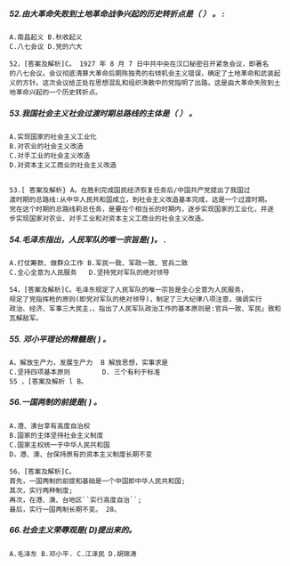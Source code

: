 ##### 52.由大革命失败到土地革命战争兴起的历史转折点是（ ） 。 :
    A.南昌起义 B.秋收起义
    C.八七会议 D.党的六大

    52，[答案及解析]C。 1927 年 8 月 7 日中共中央在汉口秘密召开紧急会议，即著名
    的八七会议。会议彻底清算大革命后期陈独秀的右倾机会主义错误，确定了土地革命和武装起
    义的方针。这次会议给正处在思想混乱和组织涣散中的党指明了出路。这是由大革命失败到土
    地革命兴起的一个历史转折点。


##### 53.我国社会主义社会过渡时期总路线的主体是（ ） 。
    A.实现国家的社会主义工业化
    B.对农业的社会主义改造
    C.对手工业的社会主义改造
    D.对资本主义工商业的社会主义改造
    
        
    53.[ 答案及解析} A。在胜利完成国民经济恢复任务后/中国共产党提出了我国过
    渡时期的总路线:从中华人民共和国成立，到社会主义改造基本完成，这是一个过渡时期。
    党在这个时期的总路线莉总任务，是要在个相当长的时期内，逐步实现国家的工业化，并逐
    步实现国家对农业、对手工业和对资本主义工商业的社会主义改造。


##### 54.毛泽东指出，人民军队的唯一宗旨是( )。 .
    A.打仗筹款、做群众工作 B.军民一致、军政一致、官兵二致
    C.全心全意为人民服务   D.坚持党对军队的绝对领导
        
    54，[答案及解析]C。毛泽东规定了人民军队的唯一宗旨是全心全意为人民服务，
    规定了党指挥枪的原则(即党对军队的绝对领导)，制定了三大纪律八项注意，强调实行
    政治、经济、军事三大民主，，指出了人民军队政治工作的基本原则是:官兵一致、军民」致和
    瓦解敌军。 

##### 55. 邓小平理论的精髓是( ) 。
    A，解放生产力，发展生产力  B 解放思想，实事求是
    C.坚持四项基本原则        D. 三个有利于标准
    55 ，[答案及解析 l B。 
    
##### 56.一国两制的前提是( ) 。
    A.港、澳台享有高度自治权
    B.国家的主体坚持社会主义制度
    C.国家主权统一于中华人民共和国
    D，港、澳、台保持原有的资本主义制度长期不变 
       
    56，[答案及解析]C。
    首先，一国两制的前提和基础是一个中国即中华人民共和国;
    其次，实行两种制度;
    再次，在港、澳、台地区``实行高度自治``;
    最后，实行一国两制长期不变。 28。

##### 66.社会主义荣辱观是( D)提出来的。
    A.毛泽东 B.邓小平. C.江泽民 D.胡锦涛





















































    